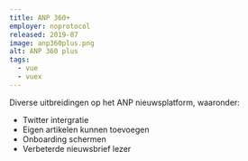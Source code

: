 ```yaml
---
title: ANP 360+
employer: noprotocol
released: 2019-07
image: anp360plus.png
alt: ANP 360 plus
tags:
  - vue
  - vuex
---
```


Diverse uitbreidingen op het ANP nieuwsplatform, waaronder:

- Twitter intergratie
- Eigen artikelen kunnen toevoegen
- Onboarding schermen
- Verbeterde nieuwsbrief lezer
